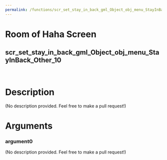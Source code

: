 ```yaml
---
permalink: /functions/scr_set_stay_in_back_gml_Object_obj_menu_StayInBack_Other_10
---
```

# Room of Haha Screen  
## scr_set_stay_in_back_gml_Object_obj_menu_StayInBack_Other_10  
&nbsp;  
# Description  
(No description provided. Feel free to make a pull request!) 
&nbsp;  
# Arguments
### argument0
(No description provided. Feel free to make a pull request!)
&nbsp;  


